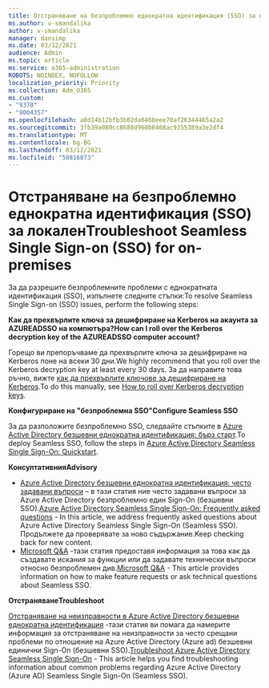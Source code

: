 ```yaml
---
title: Отстраняване на безпроблемно еднократна идентификация (SSO) за локален
ms.author: v-smandalika
author: v-smandalika
manager: dansimp
ms.date: 03/12/2021
audience: Admin
ms.topic: article
ms.service: o365-administration
ROBOTS: NOINDEX, NOFOLLOW
localization_priority: Priority
ms.collection: Adm_O365
ms.custom:
- "9370"
- "9004357"
ms.openlocfilehash: a8d14b12bfb3b02da0468eee70af26344465a2a2
ms.sourcegitcommit: 3fb39a080cc8680d960b8468ac9355389a3e2df4
ms.translationtype: MT
ms.contentlocale: bg-BG
ms.lasthandoff: 03/12/2021
ms.locfileid: "50816073"
---
```

# <a name="troubleshoot-seamless-single-sign-on-sso-for-on-premises"></a><span data-ttu-id="5c631-102">Отстраняване на безпроблемно еднократна идентификация (SSO) за локален</span><span class="sxs-lookup"><span data-stu-id="5c631-102">Troubleshoot Seamless Single Sign-on (SSO) for on-premises</span></span>

<span data-ttu-id="5c631-103">За да разрешите безпроблемните проблеми с еднократната идентификация (SSO), изпълнете следните стъпки:</span><span class="sxs-lookup"><span data-stu-id="5c631-103">To resolve Seamless Single Sign-on (SSO) issues, perform the following steps:</span></span>

<span data-ttu-id="5c631-104">**Как да прехвърлите ключа за дешифриране на Kerberos на акаунта за AZUREADSSO на компютъра?**</span><span class="sxs-lookup"><span data-stu-id="5c631-104">**How can I roll over the Kerberos decryption key of the AZUREADSSO computer account?**</span></span>

<span data-ttu-id="5c631-105">Горещо ви препоръчваме да прехвърлите ключа за дешифриране на Kerberos поне на всеки 30 дни.</span><span class="sxs-lookup"><span data-stu-id="5c631-105">We highly recommend that you roll over the Kerberos decryption key at least every 30 days.</span></span> <span data-ttu-id="5c631-106">За да направите това ръчно, вижте [как да прехвърлите ключове за дешифриране на Kerberos](https://docs.microsoft.com/azure/active-directory/hybrid/how-to-connect-sso-faq#).</span><span class="sxs-lookup"><span data-stu-id="5c631-106">To do this manually, see [How to roll over Kerberos decryption keys](https://docs.microsoft.com/azure/active-directory/hybrid/how-to-connect-sso-faq#).</span></span>

<span data-ttu-id="5c631-107">**Конфигуриране на "безпроблемна SSO"**</span><span class="sxs-lookup"><span data-stu-id="5c631-107">**Configure Seamless SSO**</span></span>

<span data-ttu-id="5c631-108">За да разположите безпроблемно SSO, следвайте стъпките в [Azure Active Directory безшевни еднократна идентификация: бърз старт](https://docs.microsoft.com/azure/active-directory/hybrid/how-to-connect-sso-quick-start#step-5-roll-over-keys).</span><span class="sxs-lookup"><span data-stu-id="5c631-108">To deploy Seamless SSO, follow the steps in [Azure Active Directory Seamless Single Sign-On: Quickstart](https://docs.microsoft.com/azure/active-directory/hybrid/how-to-connect-sso-quick-start#step-5-roll-over-keys).</span></span>

<span data-ttu-id="5c631-109">**Консултативния**</span><span class="sxs-lookup"><span data-stu-id="5c631-109">**Advisory**</span></span>

- <span data-ttu-id="5c631-110">[Azure Active Directory безшевни еднократна идентификация: често задавани въпроси](https://docs.microsoft.com/azure/active-directory/hybrid/how-to-connect-sso-faq) – в тази статия ние често задавани въпроси за Azure Active Directory безпроблемно един Sign-On (безшевни SSO).</span><span class="sxs-lookup"><span data-stu-id="5c631-110">[Azure Active Directory Seamless Single Sign-On: Frequently asked questions](https://docs.microsoft.com/azure/active-directory/hybrid/how-to-connect-sso-faq) - In this article, we address frequently asked questions about Azure Active Directory Seamless Single Sign-On (Seamless SSO).</span></span> <span data-ttu-id="5c631-111">Продължете да проверявате за ново съдържание.</span><span class="sxs-lookup"><span data-stu-id="5c631-111">Keep checking back for new content.</span></span>
- <span data-ttu-id="5c631-112">[Microsoft Q&A](https://docs.microsoft.com/answers/topics/azure-ad-single-sign-on.html) -тази статия предоставя информация за това как да създавате искания за функции или да задавате технически въпроси относно безпроблемен див.</span><span class="sxs-lookup"><span data-stu-id="5c631-112">[Microsoft Q&A](https://docs.microsoft.com/answers/topics/azure-ad-single-sign-on.html) - This article provides information on how to make feature requests or ask technical questions about Seamless SSO.</span></span>

<span data-ttu-id="5c631-113">**Отстраняване**</span><span class="sxs-lookup"><span data-stu-id="5c631-113">**Troubleshoot**</span></span>

<span data-ttu-id="5c631-114">[Отстраняване на неизправности в Azure Active Directory безшевни еднократна идентификация](https://docs.microsoft.com/azure/active-directory/hybrid/tshoot-connect-sso) -тази статия ви помага да намерите информация за отстраняване на неизправности за често срещани проблеми по отношение на Azure Active Directory (Azure ad) безшевни единични Sign-On (безшевни SSO).</span><span class="sxs-lookup"><span data-stu-id="5c631-114">[Troubleshoot Azure Active Directory Seamless Single Sign-On](https://docs.microsoft.com/azure/active-directory/hybrid/tshoot-connect-sso) - This article helps you find troubleshooting information about common problems regarding Azure Active Directory (Azure AD) Seamless Single Sign-On (Seamless SSO).</span></span>







